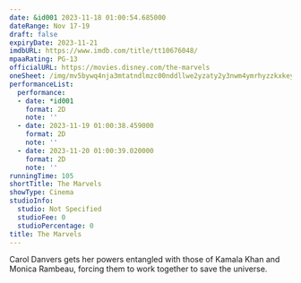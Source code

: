 ```yaml
---
date: &id001 2023-11-18 01:00:54.685000
dateRange: Nov 17-19
draft: false
expiryDate: 2023-11-21
imdbURL: https://www.imdb.com/title/tt10676048/
mpaaRating: PG-13
officialURL: https://movies.disney.com/the-marvels
oneSheet: /img/mv5bywq4nja3mtatndlmzc00nddllwe2yzaty2y3nwm4ymrhyzzkxkeyxkfqcgdeqxvymtm1njm2odg1._v1_.jpg
performanceList:
  performance:
  - date: *id001
    format: 2D
    note: ''
  - date: 2023-11-19 01:00:38.459000
    format: 2D
    note: ''
  - date: 2023-11-20 01:00:39.020000
    format: 2D
    note: ''
runningTime: 105
shortTitle: The Marvels
showType: Cinema
studioInfo:
  studio: Not Specified
  studioFee: 0
  studioPercentage: 0
title: The Marvels
---
```


Carol Danvers gets her powers entangled with those of Kamala Khan and Monica Rambeau, forcing them to work together to save the universe.
